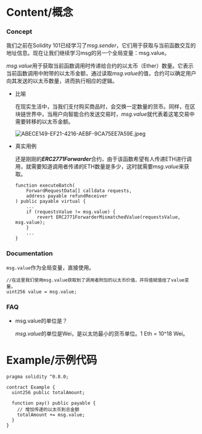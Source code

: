 # Content/概念

### Concept

我们之前在Solidity 101已经学习了*msg.sender*，它们用于获取与当前函数交互的地址信息。现在让我们继续学习msg的另一个全局变量：msg.value。

*msg.value*用于获取当前函数调用时传递给合约的以太币（Ether）数量。它表示当前函数调用中附带的以太币金额，通过读取*msg.value*的值，合约可以确定用户向其发送的以太币数量，进而执行相应的逻辑。

- 比喻
    
    在现实生活中，当我们支付购买商品时，会交换一定数量的货币。同样，在区块链世界中，当用户向智能合约发送交易时，*msg.value*就代表着这笔交易中需要转移的以太币金额。
    
    ![ABECE149-EF21-4216-AEBF-9CA75EE7A59E.jpeg](https://s3-us-west-2.amazonaws.com/secure.notion-static.com/d1eec182-fa52-4565-84d9-b7db610b6c9c/ABECE149-EF21-4216-AEBF-9CA75EE7A59E.jpeg)
    
- 真实用例
    
    还是刚刚的***ERC2771Forwarder***合约，由于该函数希望有人传递ETH进行调用，就需要知道调用者传递的ETH数量是多少，这时就需要*msg.value*来获取。
    
    ```solidity
    function executeBatch(
        ForwardRequestData[] calldata requests,
        address payable refundReceiver 
    ) public payable virtual {
        ...
        if (requestsValue != msg.value) {
            revert ERC2771ForwarderMismatchedValue(requestsValue, msg.value);
        }
        ...
    }
    ```
    

### Documentation

`msg.value`作为全局变量，直接使用。

```solidity
//在这里我们使用msg.value获取到了调用者附加的以太币价值，并将值赋值给了value变量。
uint256 value = msg.value;
```

### FAQ

- msg.value的单位是？
    
    *msg.value*的单位是Wei，是以太坊最小的货币单位。1 Eth = 10^18 Wei。

# Example/示例代码

```solidity
pragma solidity ^0.8.0;

contract Example {
  uint256 public totalAmount;

  function pay() public payable {
    // 增加传递的以太币到总金额
    totalAmount += msg.value;
  }
}
```
